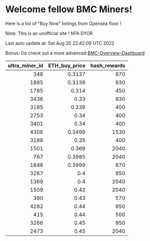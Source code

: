 # Welcome fellow BMC Miners!
Here is a list of "Buy Now" listings from Opensea floor !

Note: This is an unofficial site ! NFA DYOR

Last auto update at: Sat Aug 20 22:42:09 UTC 2022

Bonus: Do check out a more advanced [BMC-Overview-Dashboard](https://dune.com/defifunk/BMC-Overview-Dashboard)


|   ultra_miner_id |   ETH_buy_price |   hash_rewards |
|-----------------:|----------------:|---------------:|
|              348 |          0.3137 |            970 |
|             1885 |          0.3138 |            930 |
|             1785 |          0.314  |            450 |
|             3436 |          0.33   |            930 |
|             3185 |          0.339  |            400 |
|             2753 |          0.34   |            400 |
|             3401 |          0.34   |            400 |
|             4306 |          0.3499 |           1530 |
|             3188 |          0.35   |            400 |
|             1501 |          0.369  |           2040 |
|              767 |          0.3985 |           2040 |
|             1846 |          0.3999 |            870 |
|             3267 |          0.4    |            950 |
|             1369 |          0.4    |           2040 |
|             1509 |          0.42   |           2040 |
|              390 |          0.43   |            570 |
|             4282 |          0.44   |            950 |
|              415 |          0.44   |            500 |
|             3266 |          0.45   |            950 |
|             2473 |          0.45   |           2040 |